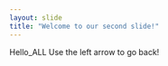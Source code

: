 ```yaml
---
layout: slide
title: "Welcome to our second slide!"
---
```

Hello_ALL
Use the left arrow to go back!
